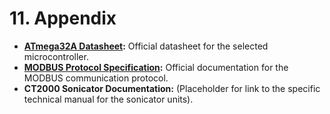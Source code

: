 # 11. Appendix

* **[ATmega32A Datasheet](https://ww1.microchip.com/downloads/en/DeviceDoc/Atmel-8155-8-bit-AVR-Microcontroller-ATmega32A_Datasheet.pdf):** Official datasheet for the selected microcontroller.
* **[MODBUS Protocol Specification](https://modbus.org/specs.php):** Official documentation for the MODBUS communication protocol.
* **CT2000 Sonicator Documentation:** (Placeholder for link to the specific technical manual for the sonicator units).
